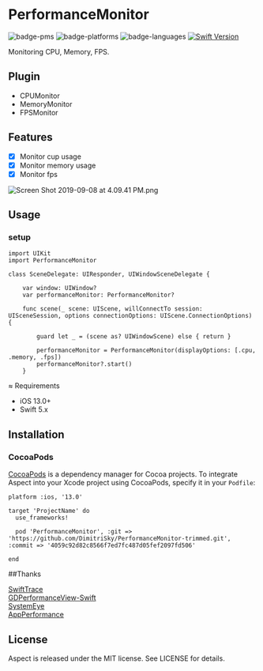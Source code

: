 # PerformanceMonitor

![badge-pms](https://img.shields.io/badge/languages-Swift|ObjC-orange.svg)
![badge-platforms](https://img.shields.io/cocoapods/p/RCBacktrace.svg?style=flat)
![badge-languages](https://img.shields.io/badge/supports-Carthage|CocoaPods-green.svg)
[![Swift Version](https://img.shields.io/badge/Swift-5.0.x-F16D39.svg?style=flat)](https://developer.apple.com/swift)

Monitoring CPU, Memory, FPS.

## Plugin
* CPUMonitor
* MemoryMonitor
* FPSMonitor

## Features

- [x] Monitor cup usage
- [x] Monitor memory usage
- [x] Monitor fps

![Screen Shot 2019-09-08 at 4.09.41 PM.png](https://upload-images.jianshu.io/upload_images/2086987-4fec99a35eac32c5.png?imageMogr2/auto-orient/strip%7CimageView2/2/w/1240)

## Usage

### setup

```
import UIKit
import PerformanceMonitor

class SceneDelegate: UIResponder, UIWindowSceneDelegate {

    var window: UIWindow?
    var performanceMonitor: PerformanceMonitor?

    func scene(_ scene: UIScene, willConnectTo session: UISceneSession, options connectionOptions: UIScene.ConnectionOptions) {
        
        guard let _ = (scene as? UIWindowScene) else { return }
        
        performanceMonitor = PerformanceMonitor(displayOptions: [.cpu, .memory, .fps])
        performanceMonitor?.start()
    }
```



≈ Requirements

- iOS 13.0+
- Swift 5.x

## Installation

### CocoaPods
[CocoaPods](https://cocoapods.org) is a dependency manager for Cocoa projects. To integrate Aspect into your Xcode project using CocoaPods, specify it in your `Podfile`:

```
platform :ios, '13.0'

target 'ProjectName' do
  use_frameworks!

  pod 'PerformanceMonitor', :git => 'https://github.com/DimitriSky/PerformanceMonitor-trimmed.git', :commit => '4059c92d82c8566f7ed7fc487d05fef2097fd506'

end
```

##Thanks

[SwiftTrace](https://github.com/johnno1962/SwiftTrace)  
[GDPerformanceView-Swift](https://github.com/dani-gavrilov/GDPerformanceView-Swift)  
[SystemEye](https://github.com/zixun/SystemEye)  
[AppPerformance](https://github.com/SilongLi/AppPerformance)  

## License

Aspect is released under the MIT license. See LICENSE for details.
